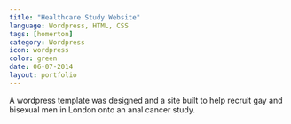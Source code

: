 ```yaml
---
title: "Healthcare Study Website"
language: Wordpress, HTML, CSS
tags: [homerton]
category: Wordpress
icon: wordpress
color: green
date: 06-07-2014
layout: portfolio
---
```


A wordpress template was designed and a site built to help recruit gay and bisexual men in London onto an anal cancer study.
